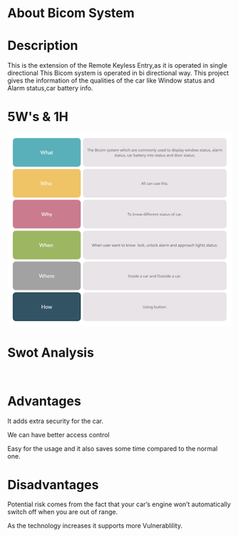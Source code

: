 # About Bicom System 

# Description 

This is the extension of the Remote Keyless Entry,as it is operated in single directional This Bicom system is operated in bi directional way. This project gives the information of the qualities of the car like Window status and Alarm status,car battery info.

# 5W's & 1H

![](https://github.com/KeerthuMG/M3_Group40/blob/main/2_BiCom%20System/6_ImagesAndVideos/2SW.jpg)

# Swot Analysis 

![]()

# Advantages 

It adds extra security for the car.

We can have better access control

Easy for the usage and it also saves some time compared to the normal one.


# Disadvantages

Potential risk comes from the fact that your car’s engine won’t automatically switch off when you are out of range.

As the technology increases it supports more Vulnerablility.
